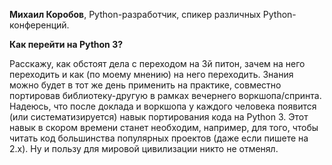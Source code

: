 **Михаил Коробов**, Python-разработчик, спикер различных Python-конференций.  

**Как перейти на Python 3?**

Расскажу, как обстоят дела с переходом на 3й питон, зачем на него переходить и как (по моему мнению) на него переходить. Знания можно будет в тот же день применить на практике, совместно портировав библиотеку-другую в рамках вечернего воркшопа/спринта.
Надеюсь, что после доклада и воркшопа у каждого человека появится (или систематизируется) навык портирования кода на Python 3. Этот навык в скором времени станет необходим, например, для того, чтобы читать код большинства популярных проектов (даже если пишете на 2.x). Ну и пользу для мировой цивилизации никто не отменял. 
